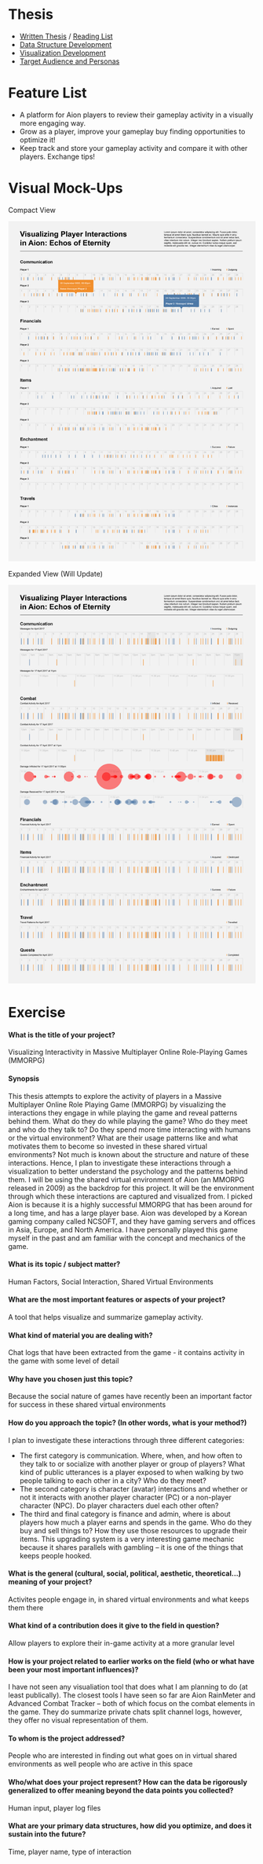 # Thesis
- [Written Thesis](/writing/thesis.md) / [Reading List](/writing/readingList.md)
- [Data Structure Development](https://github.com/neuralism/thesis/tree/master/work)
- [Visualization Development](https://neuralism.github.io/thesis/visualization/)
- [Target Audience and Personas](/writing/)

# Feature List
- A platform for Aion players to review their gameplay activity in a visually more engaging way.
- Grow as a player, improve your gameplay buy finding opportunities to optimize it!
- Keep track and store your gameplay activity and compare it with other players. Exchange tips!

# Visual Mock-Ups
Compact View

![](/writing/images/concepts-170424a-01.png)

Expanded View (Will Update)

![](/writing/images/concepts-170409b-02.png)

# Exercise
#### What is the title of your project? 
Visualizing Interactivity in Massive Multiplayer Online Role-Playing Games (MMORPG)

#### Synopsis
This thesis attempts to explore the activity of players in a Massive Multiplayer Online Role Playing Game (MMORPG) by visualizing the interactions they engage in while playing the game and reveal patterns behind them. What do they do while playing the game? Who do they meet and who do they talk to? Do they spend more time interacting with humans or the virtual environment? What are their usage patterns like and what motivates them to become so invested in these shared virtual environments? Not much is known about the structure and nature of these interactions. Hence, I plan to investigate these interactions through a visualization to better understand the psychology and the patterns behind them. I will be using the shared virtual environment of Aion (an MMORPG released in 2009) as the backdrop for this project. It will be the environment through which these interactions are captured and visualized from. I picked Aion is because it is a highly successful MMORPG that has been around for a long time, and has a large player base. Aion was developed by a Korean gaming company called NCSOFT, and they have gaming servers and offices in Asia, Europe, and North America. I have personally played this game myself in the past and am familiar with the concept and mechanics of the game.

#### What is its topic / subject matter?
Human Factors, Social Interaction, Shared Virtual Environments

#### What are the most important features or aspects of your project? 
A tool that helps visualize and summarize gameplay activity.

#### What kind of material you are dealing with?
Chat logs that have been extracted from the game - it contains activity in the game with some level of detail

#### Why have you chosen just this topic?
Because the social nature of games have recently been an important factor for success in these shared virtual environments

#### How do you approach the topic? (In other words, what is your method?)
I plan to investigate these interactions through three different categories:
- The first category is communication. Where, when, and how often to they talk to or socialize with another player or group of players? What kind of public utterances is a player exposed to when walking by two people talking to each other in a city? Who do they meet?
- The second category is character (avatar) interactions and whether or not it interacts with another player character (PC) or a non-player character (NPC). Do player characters duel each other often?
- The third and final category is finance and admin, where is about players how much a player earns and spends in the game. Who do they buy and sell things to? How they use those resources to upgrade their items. This upgrading system is a very interesting game mechanic because it shares parallels with gambling – it is one of the things that keeps people hooked.

#### What is the general (cultural, social, political, aesthetic, theoretical...) meaning of your project?
Activites people engage in, in shared virtual environments and what keeps them there

#### What kind of a contribution does it give to the field in question?
Allow players to explore their in-game activity at a more granular level

#### How is your project related to earlier works on the field (who or what have been your most important influences)?
I have not seen any visualiation tool that does what I am planning to do (at least publically). The closest tools I have seen so far are Aion RainMeter and Advanced Combat Tracker – both of which focus on the combat elements in the game. They do summarize private chats split channel logs, however, they offer no visual representation of them.

#### To whom is the project addressed?
People who are interested in finding out what goes on in virtual shared environments as well people who are active in this space

#### Who/what does your project represent? How can the data be rigorously generalized to offer meaning beyond the data points you collected?
Human input, player log files

#### What are your primary data structures, how did you optimize, and does it sustain into the future?
Time, player name, type of interaction